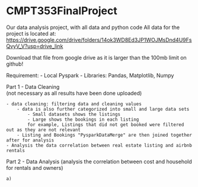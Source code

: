 # CMPT353FinalProject
Our data analysis project, with all data and python code
All data for the project is located at: https://drive.google.com/drive/folders/14ok3WD8Ed3JP1WOJMsDnd4U9FsQvyV_V?usp=drive_link

Download that file from google drive as it is larger than the 100mb limit on github!

Requirement: 
    - Local Pyspark
    - Libraries: Pandas, Matplotlib, Numpy



Part 1 - Data Cleaning  
(not necessary as all results have been done uploaded) 

    - data cleaning: filtering data and cleaning values 
        - data is also further categorized into small and large data sets
            - Small datasets shows the listings 
            - Large shows the bookings in each listing 
            for example, Listings that did not get booked were filtered out as they are not relevant
        - Listing and Bookings "PysparkDataMerge" are then joined together after for analysis 
    - Analysis the data correlation between real estate listing and airbnb rentals 

Part 2 - Data Analysis 
(analysis the correlation between cost and household for rentals and owners)

    a) 